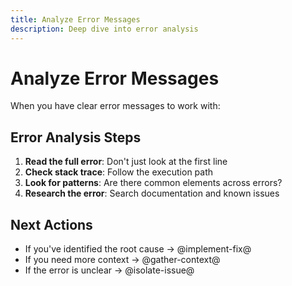 ```yaml
---
title: Analyze Error Messages
description: Deep dive into error analysis
---
```


# Analyze Error Messages

When you have clear error messages to work with:

## Error Analysis Steps

1. **Read the full error**: Don't just look at the first line
2. **Check stack trace**: Follow the execution path
3. **Look for patterns**: Are there common elements across errors?
4. **Research the error**: Search documentation and known issues

## Next Actions

- If you've identified the root cause → @implement-fix@
- If you need more context → @gather-context@
- If the error is unclear → @isolate-issue@